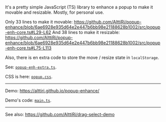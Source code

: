 It's a pretty simple JavaScript (TS) library to enhance a popup to make it movable and resizable.
Mostly, for personal use.

Only 33 lines to make it movable:
https://github.com/AlttiRi/popup-enhance/blob/6ae6928e935d64e2e447b6bb98e21188628b1002/src/popup-enh-core.ts#L29-L62
And 38 lines to make it resizable:
https://github.com/AlttiRi/popup-enhance/blob/6ae6928e935d64e2e447b6bb98e21188628b1002/src/popup-enh-core.ts#L75-L113

Also, there is en extra code to store the move / resize state in `localStorage`.

See: [`popup-enh-extra.ts`](https://github.com/AlttiRi/popup-enhance/blob/6ae6928e935d64e2e447b6bb98e21188628b1002/src/popup-enh-extra.ts).

CSS is here: [`popup.css`](https://github.com/AlttiRi/popup-enhance/blob/6ae6928e935d64e2e447b6bb98e21188628b1002/src-demo/css/popup.css).

---

Demo: https://alttiri.github.io/popup-enhance/

Demo's code: [`main.ts`](https://github.com/AlttiRi/popup-enhance/blob/6ae6928e935d64e2e447b6bb98e21188628b1002/src-demo/main.ts).

---

See also: https://github.com/AlttiRi/drag-select-demo

